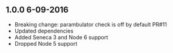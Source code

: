 ## 1.0.0 6-09-2016

* Breaking change: parambulator check is off by default PR#11
* Updated dependencies
* Added Seneca 3 and Node 6 support
* Dropped Node 5 support
